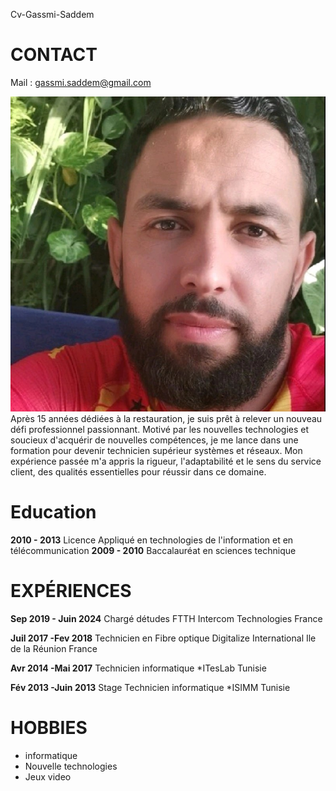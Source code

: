 Cv-Gassmi-Saddem

# CONTACT

Mail : gassmi.saddem@gmail.com  

![photo de moi](https://github.com/Saddemga/CV-/blob/main/saddem.jpg)  
Après 15 années dédiées à la restauration, je suis prêt à relever un nouveau défi professionnel passionnant. Motivé par les nouvelles technologies et soucieux d'acquérir de nouvelles compétences, je me lance dans une formation pour devenir technicien supérieur systèmes et réseaux. Mon expérience passée m'a appris la rigueur, l'adaptabilité et le sens du service client, des qualités essentielles pour réussir dans ce domaine.
# Education

**2010 - 2013**
Licence Appliqué en technologies de l'information et en télécommunication
**2009 - 2010**
Baccalauréat en sciences technique

    
# EXPÉRIENCES 

 **Sep 2019 - Juin 2024** 
 Chargé détudes FTTH
 Intercom Technologies France

 **Juil 2017 -Fev 2018** 
 Technicien en Fibre optique
 Digitalize International Ile de la Réunion France 

**Avr 2014 -Mai 2017** 
Technicien informatique 
*ITesLab Tunisie

**Fév 2013 -Juin 2013** 
 Stage Technicien informatique 
*ISIMM Tunisie

# HOBBIES

* informatique
* Nouvelle technologies  
* Jeux video 
  

